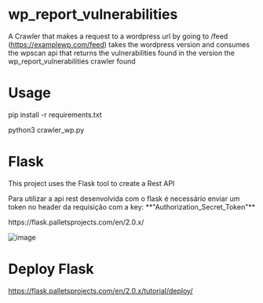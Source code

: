 # wp_report_vulnerabilities
A Crawler that makes a request to a wordpress url by going to /feed (https://examplewp.com/feed) takes the wordpress version and consumes the wpscan api that returns the vulnerabilities found in the version the wp_report_vulnerabilities crawler found

# Usage
<p>pip install -r requirements.txt</p>
<p>python3 crawler_wp.py</p>

# Flask
This project uses the Flask tool to create a Rest API
<p>Para utilizar a api rest desenvolvida com o flask é necessário enviar um token no header da requisição com a key: **"Authorization_Secret_Token"** </p>
https://flask.palletsprojects.com/en/2.0.x/

![image](https://user-images.githubusercontent.com/52108028/142212341-d21e6f6c-ec69-40ce-b8c0-0b90586b53f3.png)

# Deploy Flask
https://flask.palletsprojects.com/en/2.0.x/tutorial/deploy/



